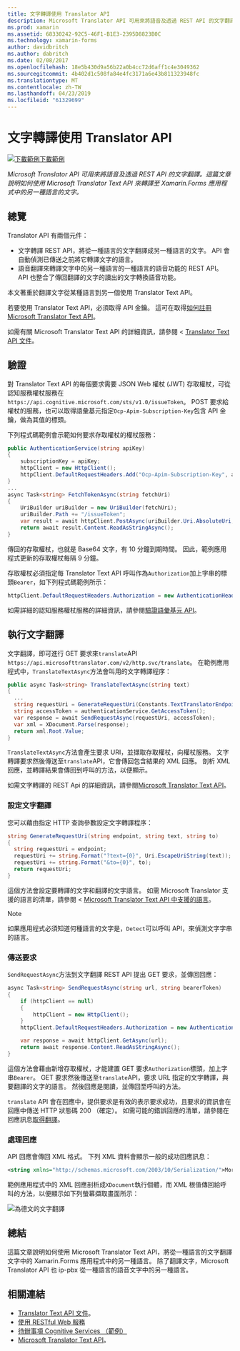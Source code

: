 ```yaml
---
title: 文字轉譯使用 Translator API
description: Microsoft Translator API 可用來將語音及透過 REST API 的文字翻譯。 這篇文章說明如何使用 Microsoft Translator Text API 來轉譯至 Xamarin.Forms 應用程式中的另一種語言的文字。
ms.prod: xamarin
ms.assetid: 68330242-92C5-46F1-B1E3-2395D8823B0C
ms.technology: xamarin-forms
author: davidbritch
ms.author: dabritch
ms.date: 02/08/2017
ms.openlocfilehash: 18e5b430d9a56b22a0b4cc72d6aff1c4e3049362
ms.sourcegitcommit: 4b402d1c508fa84e4fc3171a6e43b811323948fc
ms.translationtype: MT
ms.contentlocale: zh-TW
ms.lasthandoff: 04/23/2019
ms.locfileid: "61329699"
---
```

# <a name="text-translation-using-the-translator-api"></a>文字轉譯使用 Translator API

[![下載範例](~/media/shared/download.png)下載範例](https://developer.xamarin.com/samples/xamarin-forms/WebServices/TodoCognitiveServices/)

_Microsoft Translator API 可用來將語音及透過 REST API 的文字翻譯。這篇文章說明如何使用 Microsoft Translator Text API 來轉譯至 Xamarin.Forms 應用程式中的另一種語言的文字。_

## <a name="overview"></a>總覽

Translator API 有兩個元件：

- 文字轉譯 REST API，將從一種語言的文字翻譯成另一種語言的文字。 API 會自動偵測已傳送之前將它轉譯文字的語言。
- 語音翻譯來轉譯文字中的另一種語言的一種語言的語音功能的 REST API。 API 也整合了傳回翻譯的文字的讀出的文字轉換語音功能。

本文著重於翻譯文字從某種語言到另一個使用 Translator Text API。

若要使用 Translator Text API，必須取得 API 金鑰。 這可在取得[如何註冊 Microsoft Translator Text API](/azure/cognitive-services/translator/translator-text-how-to-signup/)。

如需有關 Microsoft Translator Text API 的詳細資訊，請參閱 < [Translator Text API 文件](/azure/cognitive-services/translator/)。

## <a name="authentication"></a>驗證

對 Translator Text API 的每個要求需要 JSON Web 權杖 (JWT) 存取權杖，可從認知服務權杖服務在`https://api.cognitive.microsoft.com/sts/v1.0/issueToken`。 POST 要求給權杖的服務，也可以取得語彙基元指定`Ocp-Apim-Subscription-Key`包含 API 金鑰，做為其值的標頭。

下列程式碼範例會示範如何要求存取權杖的權杖服務：

```csharp
public AuthenticationService(string apiKey)
{
    subscriptionKey = apiKey;
    httpClient = new HttpClient();
    httpClient.DefaultRequestHeaders.Add("Ocp-Apim-Subscription-Key", apiKey);
}
...
async Task<string> FetchTokenAsync(string fetchUri)
{
    UriBuilder uriBuilder = new UriBuilder(fetchUri);
    uriBuilder.Path += "/issueToken";
    var result = await httpClient.PostAsync(uriBuilder.Uri.AbsoluteUri, null);
    return await result.Content.ReadAsStringAsync();
}
```

傳回的存取權杖，也就是 Base64 文字，有 10 分鐘到期時間。 因此，範例應用程式更新的存取權杖每隔 9 分鐘。

存取權杖必須指定每 Translator Text API 呼叫作為`Authorization`加上字串的標頭`Bearer`，如下列程式碼範例所示：

```csharp
httpClient.DefaultRequestHeaders.Authorization = new AuthenticationHeaderValue("Bearer", bearerToken);
```

如需詳細的認知服務權杖服務的詳細資訊，請參閱[驗證語彙基元 API](http://docs.microsofttranslator.com/oauth-token.html)。

## <a name="performing-text-translation"></a>執行文字翻譯

文字翻譯，即可進行 GET 要求來`translate`API `https://api.microsofttranslator.com/v2/http.svc/translate`。 在範例應用程式中，`TranslateTextAsync`方法會叫用的文字轉譯程序：

```csharp
public async Task<string> TranslateTextAsync(string text)
{
  ...
  string requestUri = GenerateRequestUri(Constants.TextTranslatorEndpoint, text, "en", "de");
  string accessToken = authenticationService.GetAccessToken();
  var response = await SendRequestAsync(requestUri, accessToken);
  var xml = XDocument.Parse(response);
  return xml.Root.Value;
}
```

`TranslateTextAsync`方法會產生要求 URI，並擷取存取權杖，向權杖服務。 文字轉譯要求然後傳送至`translate`API，它會傳回包含結果的 XML 回應。 剖析 XML 回應，並轉譯結果會傳回到呼叫的方法，以便顯示。

如需文字轉譯的 REST Api 的詳細資訊，請參閱[Microsoft Translator Text API](http://docs.microsofttranslator.com/text-translate.html)。

### <a name="configuring-text-translation"></a>設定文字翻譯

您可以藉由指定 HTTP 查詢參數設定文字轉譯程序：

```csharp
string GenerateRequestUri(string endpoint, string text, string to)
{
  string requestUri = endpoint;
  requestUri += string.Format("?text={0}", Uri.EscapeUriString(text));
  requestUri += string.Format("&to={0}", to);
  return requestUri;
}
```

這個方法會設定要轉譯的文字和翻譯的文字語言。 如需 Microsoft Translator 支援的語言的清單，請參閱 < [Microsoft Translator Text API 中支援的語言](/azure/cognitive-services/translator/languages/)。

> [!NOTE]
> 如果應用程式必須知道何種語言的文字是，`Detect`可以呼叫 API，來偵測文字字串的語言。

### <a name="sending-the-request"></a>傳送要求

`SendRequestAsync`方法到文字翻譯 REST API 提出 GET 要求，並傳回回應：

```csharp
async Task<string> SendRequestAsync(string url, string bearerToken)
{
    if (httpClient == null)
    {
        httpClient = new HttpClient();
    }
    httpClient.DefaultRequestHeaders.Authorization = new AuthenticationHeaderValue("Bearer", bearerToken);

    var response = await httpClient.GetAsync(url);
    return await response.Content.ReadAsStringAsync();
}
```

這個方法會藉由新增存取權杖，才能建置 GET 要求`Authorization`標頭，加上字串`Bearer`。 GET 要求然後傳送至`translate`API，要求 URL 指定的文字轉譯，與要翻譯的文字的語言。 然後回應是閱讀，並傳回至呼叫的方法。

`translate` API 會在回應中，提供要求是有效的表示要求成功，且要求的資訊會在回應中傳送 HTTP 狀態碼 200 （確定）。 如需可能的錯誤回應的清單，請參閱在回應訊息[取得翻譯](http://docs.microsofttranslator.com/text-translate.html#!/default/get_Translate)。

### <a name="processing-the-response"></a>處理回應

API 回應會傳回 XML 格式。 下列 XML 資料會顯示一般的成功回應訊息：

```xml
<string xmlns="http://schemas.microsoft.com/2003/10/Serialization/">Morgen kaufen gehen ein</string>
```

範例應用程式中的 XML 回應剖析成`XDocument`執行個體，而 XML 根值傳回給呼叫的方法，以便顯示如下列螢幕擷取畫面所示：

![](text-translation-images/text-translation.png "為德文的文字翻譯")

## <a name="summary"></a>總結

這篇文章說明如何使用 Microsoft Translator Text API，將從一種語言的文字翻譯文字中的 Xamarin.Forms 應用程式中的另一種語言。 除了翻譯文字，Microsoft Translator API 也 ip-pbx 從一種語言的語音文字中的另一種語言。

## <a name="related-links"></a>相關連結

- [Translator Text API 文件](/azure/cognitive-services/translator/)。
- [使用 RESTful Web 服務](~/xamarin-forms/data-cloud/consuming/rest.md)
- [待辦事項 Cognitive Services （範例）](https://developer.xamarin.com/samples/xamarin-forms/WebServices/TodoCognitiveServices/)
- [Microsoft Translator Text API](http://docs.microsofttranslator.com/text-translate.html)。
